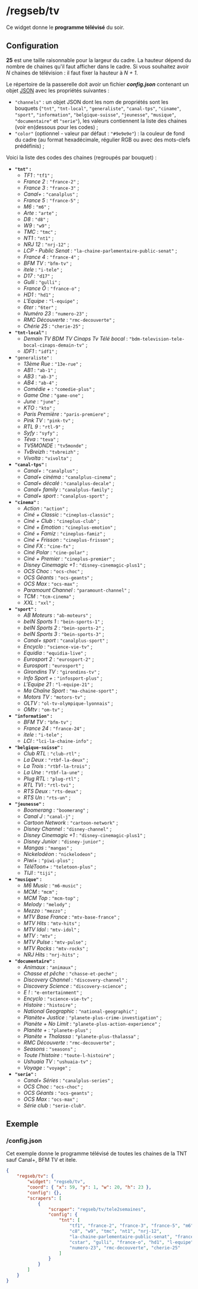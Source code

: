 # /regseb/tv

Ce widget donne le **programme télévisé** du soir.

## Configuration

**25** est une taille raisonnable pour la largeur du cadre. La hauteur dépend
du nombre de chaines qu'il faut afficher dans le cadre. Si vous souhaitez avoir
*N* chaines de télévision : il faut fixer la hauteur à *N + 1*.

Le répertoire de la passerelle doit avoir un fichier ***config.json***
contenant un objet [JSON](http://www.json.org "JavaScript Object Notation")
avec les propriétés suivantes :

- `"channels"` : un objet JSON dont les nom de propriétés sont les bouquets
  (`"tnt"`, `"tnt-local"`, `"generaliste"`, `"canal-tps"`, `"ciname"`,
  `"sport"`, `"information"`, `"belgique-suisse"`, `"jeunesse"`, `"musique"`,
  `"documentaire"` et `"serie"`), les valeurs contiennent la liste des chaines
  (voir en(dessous pour les codes) ;
- `"color"` (optionnel - valeur par défaut : `"#9e9e9e"`) : la couleur de fond
  du cadre (au format hexadécimale, régulier RGB ou avec des mots-clefs
  prédéfinis) ;

Voici la liste des codes des chaines (regroupés par bouquet) :

- **`"tnt"` :**
  - *TF1* : `"tf1"` ;
  - *France 2* : `"france-2"` ;
  - *France 3* : `"france-3"` ;
  - *Canal+* : `"canalplus"` ;
  - *France 5* : `"france-5"` ;
  - *M6* : `"m6"` ;
  - *Arte* : `"arte"` ;
  - *D8* : `"d8"` ;
  - *W9* : `"w9"` ;
  - *TMC* : `"tmc"` ;
  - *NT1* : `"nt1"` ;
  - *NRJ 12* : `"nrj-12"` ;
  - *LCP - Public Senat* : `"la-chaine-parlementaire-public-senat"` ;
  - *France 4* : `"france-4"` ;
  - *BFM TV* : `"bfm-tv"` ;
  - *itele* : `"i-tele"` ;
  - *D17* : `"d17"` ;
  - *Gulli* : `"gulli"` ;
  - *France Ô* : `"france-o"` ;
  - *HD1* : `"hd1"` ;
  - *L'Equipe* : `"l-equipe"` ;
  - *6ter* : `"6ter"` ;
  - *Numéro 23* : `"numero-23"` ;
  - *RMC Découverte* : `"rmc-decouverte"` ;
  - *Chérie 25* : `"cherie-25"` ;
- **`"tnt-local"` :**
  - *Demain TV BDM TV Cinaps Tv Télé bocal* :
    `"bdm-television-tele-bocal-cinaps-demain-tv"` ;
  - *IDF1* : `"idf1"` ;
- `"generaliste"` :
  - *13ème Rue* : `"13e-rue"` ;
  - *AB1* : `"ab-1"` ;
  - *AB3* : `"ab-3"` ;
  - *AB4* : `"ab-4"` ;
  - *Comédie +* : `"comedie-plus"` ;
  - *Game One* : `"game-one"` ;
  - *June* : `"june"` ;
  - *KTO* : `"kto"` ;
  - *Paris Première* : `"paris-premiere"` ;
  - *Pink TV* : `"pink-tv"` ;
  - *RTL 9* : `"rtl-9"` ;
  - *Syfy* : `"syfy"` ;
  - *Téva* : `"teva"` ;
  - *TV5MONDE* : `"tv5monde"` ;
  - *TvBreizh* : `"tvbreizh"` ;
  - *Vivolta* : `"vivolta"` ;
- **`"canal-tps"` :**
  - *Canal+* : `"canalplus"` ;
  - *Canal+ cinéma* : `"canalplus-cinema"` ;
  - *Canal+ décalé* : `"canalplus-decale"` ;
  - *Canal+ family* : `"canalplus-family"` ;
  - *Canal+ sport* : `"canalplus-sport"` ;
- **`"cinema"` :**
  - *Action* : `"action"` ;
  - *Ciné + Classic* : `"cineplus-classic"` ;
  - *Ciné + Club* : `"cineplus-club"` ;
  - *Ciné + Emotion* : `"cineplus-emotion"` ;
  - *Ciné + Famiz* : `"cineplus-famiz"` ;
  - *Ciné + Frisson* : `"cineplus-frisson"` ;
  - *Ciné FX* : `"cine-fx"` ;
  - *Ciné Polar* : `"cine-polar"` ;
  - *Ciné + Premier* : `"cineplus-premier"` ;
  - *Disney Cinemagic +1* : `"disney-cinemagic-plus1"` ;
  - *OCS Choc* : `"ocs-choc"` ;
  - *OCS Géants* : `"ocs-geants"` ;
  - *OCS Max* : `"ocs-max"` ;
  - *Paramount Channel* : `"paramount-channel"` ;
  - *TCM* : `"tcm-cinema"` ;
  - *XXL* : `"xxl"` ;
- **`"sport"` :**
  - *AB Moteurs* : `"ab-moteurs"` ;
  - *beIN Sports 1* : `"bein-sports-1"` ;
  - *beIN Sports 2* : `"bein-sports-2"` ;
  - *beIN Sports 3* : `"bein-sports-3"` ;
  - *Canal+ sport* : `"canalplus-sport"` ;
  - *Encyclo* : `"science-vie-tv"` ;
  - *Equidia* : `"equidia-live"` ;
  - *Eurosport 2* : `"eurosport-2"` ;
  - *Eurosport* : `"eurosport"` ;
  - *Girondins TV* : `"girondins-tv"` ;
  - *Info Sport +* : `"infosport-plus"` ;
  - *L'Equipe 21* : `"l-equipe-21"` ;
  - *Ma Chaîne Sport* : `"ma-chaine-sport"` ;
  - *Motors TV* : `"motors-tv"` ;
  - *OLTV* : `"ol-tv-olympique-lyonnais"` ;
  - *OMtv* : `"om-tv"` ;
- **`"information"` :**
  - *BFM TV* : `"bfm-tv"` ;
  - *France 24* : `"france-24"` ;
  - *itele* : `"i-tele"` ;
  - *LCI* : `"lci-la-chaine-info"` ;
- **`"belgique-suisse"` :**
  - *Club RTL* : `"club-rtl"` ;
  - *La Deux* : `"rtbf-la-deux"` ;
  - *La Trois* : `"rtbf-la-trois"` ;
  - *La Une* : `"rtbf-la-une"` ;
  - *Plug RTL* : `"plug-rtl"` ;
  - *RTL TVI* : `"rtl-tvi"` ;
  - *RTS Deux* : `"rts-deux"` ;
  - *RTS Un* : `"rts-un"` ;
- **`"jeunesse"` :**
  - *Boomerang* : `"boomerang"` ;
  - *Canal J* : `"canal-j"` ;
  - *Cartoon Network* : `"cartoon-network"` ;
  - *Disney Channel* : `"disney-channel"` ;
  - *Disney Cinemagic +1* : `"disney-cinemagic-plus1"` ;
  - *Disney Junior* : `"disney-junior"` ;
  - *Mangas* : `"mangas"` ;
  - *Nickelodéon* : `"nickelodeon"` ;
  - *Piwi+* : `"piwi-plus"` ;
  - *TéléToon+* : `"teletoon-plus"` ;
  - *TIJI* : `"tiji"` ;
- **`"musique"` :**
  - *M6 Music* : `"m6-music"` ;
  - *MCM* : `"mcm"` ;
  - *MCM Top* : `"mcm-top"` ;
  - *Melody* : `"melody"` ;
  - *Mezzo* : `"mezzo"` ;
  - *MTV Base France* : `"mtv-base-france"` ;
  - *MTV Hits* : `"mtv-hits"` ;
  - *MTV Idol* : `"mtv-idol"` ;
  - *MTV* : `"mtv"` ;
  - *MTV Pulse* : `"mtv-pulse"` ;
  - *MTV Rocks* : `"mtv-rocks"` ;
  - *NRJ Hits* : `"nrj-hits"` ;
- **`"documentaire"` :**
  - *Animaux* : `"animaux"` ;
  - *Chasse et pêche* : `"chasse-et-peche"` ;
  - *Discovery Channel* : `"discovery-channel"` ;
  - *Discovery Science* : `"discovery-science"` ;
  - *E !* : `"e-entertainment"` ;
  - *Encyclo* : `"science-vie-tv"` ;
  - *Histoire* : `"histoire"` ;
  - *National Geographic* : `"national-geographic"` ;
  - *Planète+ Justice* : `"planete-plus-crime-investigation"` ;
  - *Planète + No Limit* : `"planete-plus-action-experience"` ;
  - *Planète +* : `"planete-plus"` ;
  - *Planète + Thalassa* : `"planete-plus-thalassa"` ;
  - *RMC Découverte* : `"rmc-decouverte"` ;
  - *Seasons* : `"seasons"` ;
  - *Toute l'histoire* : `"toute-l-histoire"` ;
  - *Ushuaia TV* : `"ushuaia-tv"` ;
  - *Voyage* : `"voyage"` ;
- **`"serie"` :**
  - *Canal+ Séries* : `"canalplus-series"` ;
  - *OCS Choc* : `"ocs-choc"` ;
  - *OCS Géants* : `"ocs-geants"` ;
  - *OCS Max* : `"ocs-max"` ;
  - *Série club* : `"serie-club"`.

## Exemple

### /config.json

Cet exemple donne le programme télévisé de toutes les chaines de la TNT sauf
Canal+, BFM TV et itele.

```JSON
{
    "regseb/tv": {
        "widget": "regseb/tv",
        "coord": { "x": 59, "y": 1, "w": 20, "h": 23 },
        "config": {},
        "scrapers": [
            {
                "scraper": "regseb/tv/tele2semaines",
                "config": {
                    "tnt": [
                        "tf1", "france-2", "france-3", "france-5", "m6", "arte",
                        "c8", "w9", "tmc", "nt1", "nrj-12",
                        "la-chaine-parlementaire-public-senat", "france-4",
                        "cstar", "gulli", "france-o", "hd1", "l-equipe", "6ter",
                        "numero-23", "rmc-decouverte", "cherie-25"
                    ]
                }
            }
        ]
    }
}
```
